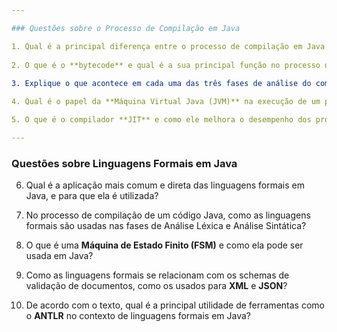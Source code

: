 ```yaml
---

### Questões sobre o Processo de Compilação em Java

1. Qual é a principal diferença entre o processo de compilação em Java e o de linguagens como C++?
   
2. O que é o **bytecode** e qual é a sua principal função no processo de compilação do Java?
   
3. Explique o que acontece em cada uma das três fases de análise do compilador **javac**: Análise Léxica, Análise Sintática e Análise Semântica.

4. Qual é o papel da **Máquina Virtual Java (JVM)** na execução de um programa Java, e por que o arquivo `.class` não é executado diretamente pelo sistema operacional?

5. O que é o compilador **JIT** e como ele melhora o desempenho dos programas em Java?

---
```


### Questões sobre Linguagens Formais em Java

6. Qual é a aplicação mais comum e direta das linguagens formais em Java, e para que ela é utilizada?

7. No processo de compilação de um código Java, como as linguagens formais são usadas nas fases de Análise Léxica e Análise Sintática?

8. O que é uma **Máquina de Estado Finito (FSM)** e como ela pode ser usada em Java?

9. Como as linguagens formais se relacionam com os schemas de validação de documentos, como os usados para **XML** e **JSON**?

10. De acordo com o texto, qual é a principal utilidade de ferramentas como o **ANTLR** no contexto de linguagens formais em Java?

